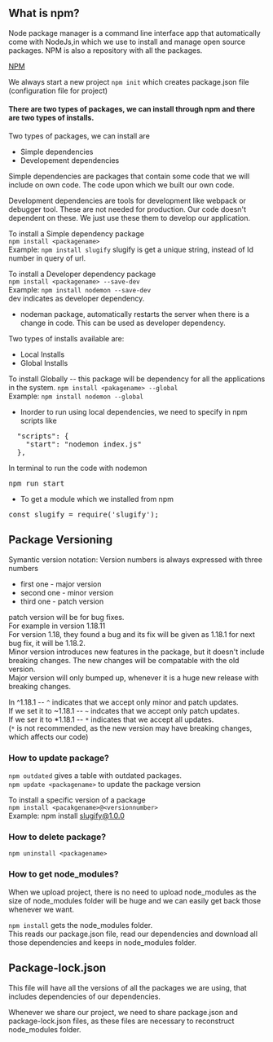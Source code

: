 ## What is npm?

Node package manager is a command line interface app that automatically come with NodeJs,in which we use to install and manage open source packages.
NPM is also a repository with all the packages.

[NPM](https://npmjs.com)

We always start a new project `npm init` which creates package.json file (configuration file for project)

#### There are two types of packages, we can install through npm and there are two types of installs.

Two types of packages, we can install are
* Simple dependencies
* Developement dependencies

Simple dependencies are packages that contain some code that we will include on own code. The code upon which we built our own code.

Development dependencies are tools for development like webpack or debugger tool. These are not needed for production. Our code doesn't dependent on these. We just use these them to develop our application.

To install a Simple dependency package  
`npm install <packagename>`  
Example: `npm install slugify`
slugify is get a unique string, instead of Id number in query of url.

To install a Developer dependency package  
`npm install <packagename> --save-dev`  
Example: `npm install nodemon --save-dev`   
dev indicates as developer dependency.

* nodeman package, automatically restarts the server when there is a change in code. This can be used as developer dependency.

Two types of installs available are:
* Local Installs
* Global Installs

To install Globally  -- this package will be dependency for all the applications in the system.
`npm install <pakagename> --global`  
Example: `npm install nodemon --global`

* Inorder to run using local dependencies, we need to specify in npm scripts like
<pre>
  "scripts": {
    "start": "nodemon index.js"
  },
</pre>
In terminal to run the code with nodemon
<pre>
npm run start
</pre>

* To get a module which we installed from npm
<pre>
const slugify = require('slugify');
</pre>

## Package Versioning

Symantic version notation: Version numbers is always expressed with three numbers  
* first one - major version  
* second one - minor version  
* third one - patch version  

patch version will be for bug fixes.   
For example in version 1.18.11  
For version 1.18, they found a bug and its fix will be given as 1.18.1
for next bug fix, it will be 1.18.2.  
Minor version introduces new features in the package, but it doesn't include breaking changes. The new changes will be compatable with the old version.  
Major version will only bumped up, whenever it is a huge new release with breaking changes.

In ^1.18.1 -- `^` indicates that we accept only minor and patch updates.  
If we set it to ~1.18.1 -- `~` indcates that we accept only patch updates.   
If we ser it to *1.18.1 -- `*` indicates that we accept all updates.  
(`*` is not recommended, as the new version may have breaking changes, which affects our code)

### How to update package?
`npm outdated` gives a table with outdated packages.  
`npm update <packagename>` to update the package version

To install a specific version of a package  
`npm install <pacakgename>@<versionnumber>`  
Example: npm install slugify@1.0.0

### How to delete package?
`npm uninstall <packagename>`

### How to get node_modules?

When we upload project, there is no need to upload node_modules as the size of node_modules folder will be huge and we can easily get back those whenever we want.

`npm install` gets the node_modules folder.  
This reads our package.json file, read our dependencies and download all those dependencies and keeps in node_modules folder.

## Package-lock.json
This file will have all the versions of all the packages we are using, that includes dependencies of our dependencies.

Whenever we share our project, we need to share package.json and package-lock.json files, as these files are necessary to reconstruct node_modules folder.





